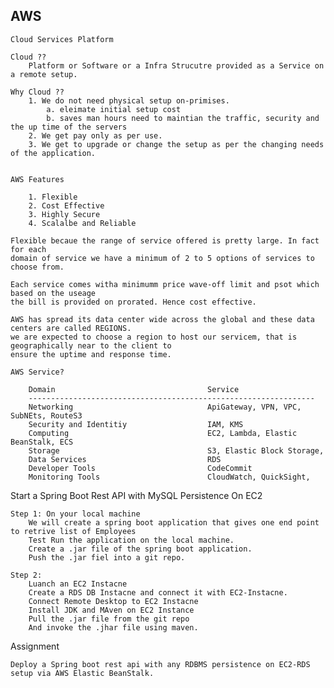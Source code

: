 AWS
-------------------------------------------------------------------------------------

    Cloud Services Platform 

    Cloud ??
        Platform or Software or a Infra Strucutre provided as a Service on a remote setup.

    Why Cloud ??
        1. We do not need physical setup on-primises.
            a. eleimate initial setup cost
            b. saves man hours need to maintian the traffic, security and the up time of the servers
        2. We get pay only as per use.
        3. We get to upgrade or change the setup as per the changing needs of the application.
    

    AWS Features

        1. Flexible
        2. Cost Effective
        3. Highly Secure
        4. Scalalbe and Reliable

    Flexible becaue the range of service offered is pretty large. In fact for each
    domain of service we have a minimum of 2 to 5 options of services to choose from.

    Each service comes witha minimumm price wave-off limit and psot which based on the useage
    the bill is provided on prorated. Hence cost effective.

    AWS has spread its data center wide across the global and these data centers are called REGIONS.
    we are expected to choose a region to host our servicem, that is geographically near to the client to
    ensure the uptime and response time.

    AWS Service?

        Domain                                  Service
        ----------------------------------------------------------------
        Networking                              ApiGateway, VPN, VPC, SubNEts, RouteS3
        Security and Identitiy                  IAM, KMS
        Computing                               EC2, Lambda, Elastic BeanStalk, ECS
        Storage                                 S3, Elastic Block Storage,  
        Data Services                           RDS
        Developer Tools                         CodeCommit
        Monitoring Tools                        CloudWatch, QuickSight, 

Start a Spring Boot Rest API with MySQL Persistence On EC2

    Step 1: On your local machine
        We will create a spring boot application that gives one end point to retrive list of Employees
        Test Run the application on the local machine.
        Create a .jar file of the spring boot application.
        Push the .jar fiel into a git repo.

    Step 2:
        Luanch an EC2 Instacne
        Create a RDS DB Instacne and connect it with EC2-Instacne.
        Connect Remote Desktop to EC2 Instacne
        Install JDK and MAven on EC2 Instance
        Pull the .jar file from the git repo
        And invoke the .jhar file using maven.

Assignment

    Deploy a Spring boot rest api with any RDBMS persistence on EC2-RDS setup via AWS Elastic BeanStalk.